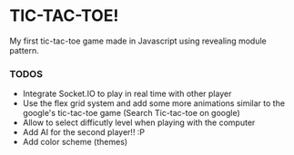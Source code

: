 # TIC-TAC-TOE!

My first tic-tac-toe game made in Javascript using revealing module pattern.

### TODOS

* Integrate Socket.IO to play in real time with other player
* Use the flex grid system and add some more animations similar to the google's tic-tac-toe game (Search Tic-tac-toe on google)
* Allow to select difficutly level when playing with the computer
* Add AI for the second player!! :P
* Add color scheme (themes)
